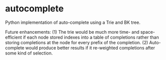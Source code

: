 autocomplete
============

Python implementation of auto-complete using a Trie and BK tree.

Future enhancements: (1) The trie would be much more time- and space-efficient if each node stored indexes into a table of completions rather than storing completions at the node for every prefix of the completion. (2) Auto-complete would produce better results if it re-weighted completions after some kind of selection.
